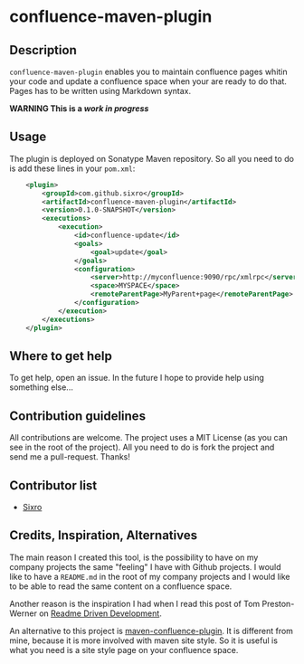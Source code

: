 confluence-maven-plugin
=======================

## Description

`confluence-maven-plugin` enables you to maintain confluence pages whitin your 
code and update a confluence space when your are ready to do that.   
Pages has to be written using Markdown syntax.

__WARNING This is a *work in progress*__

## Usage

The plugin is deployed on Sonatype Maven repository. So all you need to do is
add these lines in your `pom.xml`:

```xml
    <plugin>
		<groupId>com.github.sixro</groupId>
		<artifactId>confluence-maven-plugin</artifactId>
		<version>0.1.0-SNAPSHOT</version>
		<executions>
			<execution>
				<id>confluence-update</id>
				<goals>
					<goal>update</goal>
				</goals>
				<configuration>
					<server>http://myconfluence:9090/rpc/xmlrpc</server>
					<space>MYSPACE</space>
					<remoteParentPage>MyParent+page</remoteParentPage>
				</configuration>
			</execution>
		</executions>
	</plugin>
```

## Where to get help

To get help, open an issue. In the future I hope to provide help using something
else...

## Contribution guidelines

All contributions are welcome. The project uses a MIT License (as you can see
in the root of the project).
All you need to do is fork the project and send me a pull-request.
Thanks!

## Contributor list

  * [Sixro](http://github.com/sixro)

## Credits, Inspiration, Alternatives

The main reason I created this tool, is the possibility to have on my company
projects the same "feeling" I have with Github projects. I would like to have
a `README.md` in the root of my company projects and I would like to be able to
read the same content on a confluence space.

Another reason is the inspiration I had when I read this post of 
Tom Preston-Werner on [Readme Driven Development](http://tom.preston-werner.com/2010/08/23/readme-driven-development.html).

An alternative to this project is [maven-confluence-plugin](https://code.google.com/p/maven-confluence-plugin/).
It is different from mine, because it is more involved with maven site style. So
it is useful is what you need is a site style page on your confluence space.
